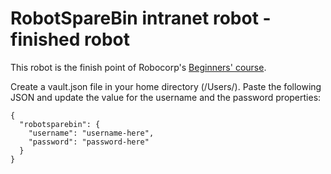 # RobotSpareBin intranet robot - finished robot

This robot is the finish point of Robocorp's [Beginners' course](https://robocorp.com/docs/courses/beginners-course).

Create a vault.json file in your home directory (/Users/<your-username>). Paste the following JSON and update the value for the username and the password properties:

```
{
  "robotsparebin": {
    "username": "username-here",
    "password": "password-here"
  }
}
```